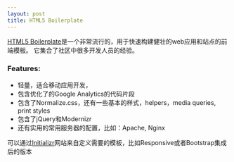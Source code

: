 ```yaml
---
layout: post
title: HTML5 Boilerplate
---
```


[HTML5 Boilerplate](https://github.com/h5bp/html5-boilerplate)是一个非常流行的，用于快速构建健壮的web应用和站点的前端模板。
它集合了社区中很多开发人员的经验。

### Features:
* 轻量，适合移动应用开发，
* 包含优化了的Google Analytics的代码片段
* 包含了Normalize.css，还有一些基本的样式，helpers，media queries, print styles
* 包含了jQuery和Modernizr
* 还有实用的常用服务器的配置，比如：Apache, Nginx

可以通过[Initializr](http://www.initializr.com/)网站来自定义需要的模板，比如Responsive或者Bootstrap集成后的版本


